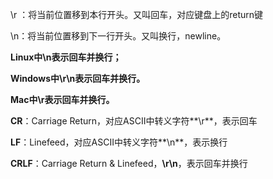 \r ：将当前位置移到本行开头。又叫回车，对应键盘上的return键

\n：将当前位置移到下一行开头。又叫换行，newline。



**Linux中\n表示回车并换行；**

**Windows中\r\n表示回车并换行。**

**Mac中\r表示回车并换行。**



**CR**：Carriage Return，对应ASCII中转义字符**\r**，表示回车

**LF**：Linefeed，对应ASCII中转义字符**\n**，表示换行

**CRLF**：Carriage Return & Linefeed，**\r\n**，表示回车并换行